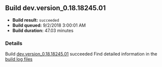 ## Build dev.version_0.18.18245.01
- **Build result:** `succeeded`
- **Build queued:** 9/2/2018 3:00:01 AM
- **Build duration:** 47.03 minutes
### Details
Build [dev.version_0.18.18245.01](https://winappstudio.visualstudio.com/web/build.aspx?pcguid=a4ef43be-68ce-4195-a619-079b4d9834c2&builduri=vstfs%3a%2f%2f%2fBuild%2fBuild%2f26199) succeeded
Find detailed information in the [build log files](https://uwpctdiags.blob.core.windows.net/buildlogs/dev.version_0.18.18245.01_logs.zip)
